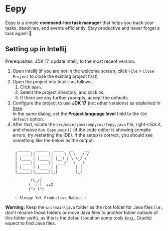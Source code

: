 # Eepy

Eepy is a simple **command-line task manager** that helps you track your tasks, deadlines, and events efficiently. Stay productive and never forget a task again! 🚀

## Setting up in Intellij

Prerequisites: JDK 17, update Intellij to the most recent version.

1. Open Intellij (if you are not in the welcome screen, click `File` > `Close Project` to close the existing project first)
1. Open the project into Intellij as follows:
   1. Click `Open`.
   1. Select the project directory, and click `OK`.
   1. If there are any further prompts, accept the defaults.
1. Configure the project to use **JDK 17** (not other versions) as explained in [here](https://www.jetbrains.com/help/idea/sdk.html#set-up-jdk).<br>
   In the same dialog, set the **Project language level** field to the `SDK default` option.
1. After that, locate the `src/main/java/eepy/ui/Eepy.java` file, right-click it, and choose `Run Eepy.main()` (if the code editor is showing compile errors, try restarting the IDE). If the setup is correct, you should see something like the below as the output:
   ```
     ______  ______  _____  __     __
    |  ____||  ____||  __ \ \ \   / /
    | |____ | |____ | |__) | \ \_/ /  
    |  ____||  ____||  ___/   \   /  
    | |____ | |____ | |        | |  
    |______||______||_|        |_|  
   
           (\_/)
          ( -.-)  zzZ   
          (")_(")
   
    ~ Sleepy Yet Productive Rabbit ~
   ```

**Warning:** Keep the `src\main\java` folder as the root folder for Java files (i.e., don't rename those folders or move Java files to another folder outside of this folder path), as this is the default location some tools (e.g., Gradle) expect to find Java files.
